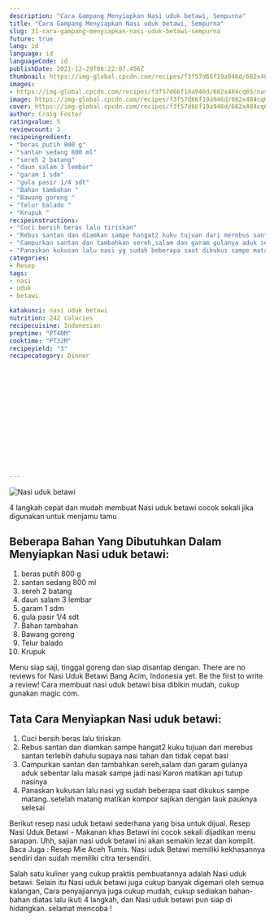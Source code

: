 ```yaml
---
description: "Cara Gampang Menyiapkan Nasi uduk betawi, Sempurna"
title: "Cara Gampang Menyiapkan Nasi uduk betawi, Sempurna"
slug: 31-cara-gampang-menyiapkan-nasi-uduk-betawi-sempurna
future: true
lang: id
language: id
languageCode: id
publishDate: 2021-12-29T08:22:07.456Z 
thumbnail: https://img-global.cpcdn.com/recipes/f3f57d66f19a946d/682x484cq65/nasi-uduk-betawi-foto-resep-utama.webp
images:
- https://img-global.cpcdn.com/recipes/f3f57d66f19a946d/682x484cq65/nasi-uduk-betawi-foto-resep-utama.webp
image: https://img-global.cpcdn.com/recipes/f3f57d66f19a946d/682x484cq65/nasi-uduk-betawi-foto-resep-utama.webp
cover: https://img-global.cpcdn.com/recipes/f3f57d66f19a946d/682x484cq65/nasi-uduk-betawi-foto-resep-utama.webp
author: Craig Foster
ratingvalue: 5
reviewcount: 3
recipeingredient:
- "beras putih 800 g"
- "santan sedang 800 ml"
- "sereh 2 batang"
- "daun salam 3 lembar"
- "garam 1 sdm"
- "gula pasir 1/4 sdt"
- "Bahan tambahan "
- "Bawang goreng "
- "Telur balado "
- "Krupuk "
recipeinstructions:
- "Cuci bersih beras lalu tiriskan"
- "Rebus santan dan diamkan sampe hangat2 kuku tujuan dari merebus santan terlebih dahulu supaya nasi tahan dan tidak cepat basi"
- "Campurkan santan dan tambahkan sereh,salam dan garam gulanya aduk sebentar lalu masak sampe jadi nasi Karon matikan api tutup nasinya"
- "Panaskan kukusan lalu nasi yg sudah beberapa saat dikukus sampe matang..setelah matang matikan kompor sajikan dengan lauk pauknya selesai"
categories:
- Resep
tags:
- nasi
- uduk
- betawi

katakunci: nasi uduk betawi 
nutrition: 242 calories
recipecuisine: Indonesian
preptime: "PT40M"
cooktime: "PT32M"
recipeyield: "3"
recipecategory: Dinner


     
    
    
    
    
    
    
    
    
    
    
      
    
---
```



![Nasi uduk betawi](https://img-global.cpcdn.com/recipes/f3f57d66f19a946d/682x484cq65/nasi-uduk-betawi-foto-resep-utama.webp)

4 langkah cepat dan mudah membuat  Nasi uduk betawi cocok sekali jika digunakan untuk menjamu tamu

<!--inarticleads1-->

## Beberapa Bahan Yang Dibutuhkan Dalam Menyiapkan Nasi uduk betawi:

1. beras putih 800 g
1. santan sedang 800 ml
1. sereh 2 batang
1. daun salam 3 lembar
1. garam 1 sdm
1. gula pasir 1/4 sdt
1. Bahan tambahan 
1. Bawang goreng 
1. Telur balado 
1. Krupuk 

Menu siap saji, tinggal goreng dan siap disantap dengan. There are no reviews for Nasi Uduk Betawi Bang Acim, Indonesia yet. Be the first to write a review! Cara membuat nasi uduk betawi bisa dibikin mudah, cukup gunakan magic com. 

<!--inarticleads2-->

## Tata Cara Menyiapkan Nasi uduk betawi:

1. Cuci bersih beras lalu tiriskan
1. Rebus santan dan diamkan sampe hangat2 kuku tujuan dari merebus santan terlebih dahulu supaya nasi tahan dan tidak cepat basi
1. Campurkan santan dan tambahkan sereh,salam dan garam gulanya aduk sebentar lalu masak sampe jadi nasi Karon matikan api tutup nasinya
1. Panaskan kukusan lalu nasi yg sudah beberapa saat dikukus sampe matang..setelah matang matikan kompor sajikan dengan lauk pauknya selesai


Berikut resep nasi uduk betawi sederhana yang bisa untuk dijual. Resep Nasi Uduk Betawi - Makanan khas Betawi ini cocok sekali dijadikan menu sarapan. Uhh, sajian nasi uduk betawi ini akan semakin lezat dan komplit. Baca Juga : Resep Mie Aceh Tumis. Nasi uduk Betawi memiliki kekhasannya sendiri dan sudah memiliki citra tersendiri. 

Salah satu kuliner yang cukup praktis pembuatannya adalah  Nasi uduk betawi. Selain itu  Nasi uduk betawi  juga cukup banyak digemari oleh semua kalangan, Cara penyajiannya juga cukup mudah, cukup sediakan bahan-bahan diatas lalu ikuti 4 langkah, dan  Nasi uduk betawi  pun siap di hidangkan. selamat mencoba !
